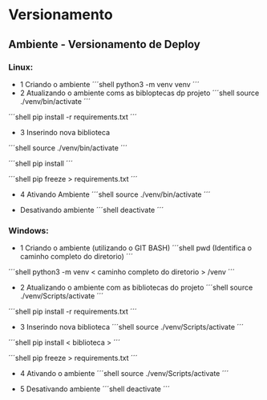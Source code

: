 # Versionamento

## Ambiente - Versionamento de Deploy

### Linux:

- 1 Criando o ambiente
´´´shell
python3 -m venv venv
´´´
- 2 Atualizando o ambiente coms as bibloptecas dp projeto
´´´shell
source ./venv/bin/activate
´´´

´´´shell
pip install -r requirements.txt
´´´

- 3 Inserindo nova biblioteca

´´´shell
source ./venv/bin/activate
´´´

´´´shell
pip install <biblioteca>
´´´

´´´shell
pip freeze > requirements.txt
´´´

- 4 Ativando Ambiente
´´´shell
source ./venv/bin/activate
´´´

- Desativando ambiente
´´´shell
deactivate
´´´

### Windows:
- 1 Criando o ambiente (utilizando o GIT BASH)
´´´shell
pwd (Identifica o caminho completo do diretorio)
´´´

´´´shell
python3 -m venv < caminho completo do diretorio > /venv
´´´

- 2 Atualizando o ambiente com as bibliotecas do projeto
´´´shell
source ./venv/Scripts/activate
´´´

´´´shell
pip install -r requirements.txt
´´´

- 3 Inserindo nova biblioteca
´´´shell
source ./venv/Scripts/activate
´´´

´´´shell
pip install < biblioteca >
´´´

´´´shell
pip freeze > requirements.txt
´´´

- 4 Ativando o ambiente
´´´shell
source ./venv/Scripts/activate
´´´

- 5 Desativando ambiente
´´´shell
deactivate
´´´


